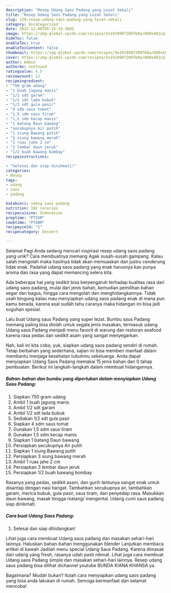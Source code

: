 ```yaml
---
description: "Resep Udang Saos Padang yang Lezat Sekali"
title: "Resep Udang Saos Padang yang Lezat Sekali"
slug: 129-resep-udang-saos-padang-yang-lezat-sekali
category: Uncategorized
date: 2022-12-06T05:15:19.260Z
image: https://img-global.cpcdn.com/recipes/5e191998f2097b8a/680x482cq70/udang-saos-padang-foto-resep-utama.jpg
hideToc: false
enableToc: true
enableTocContent: false
thumbnail: https://img-global.cpcdn.com/recipes/5e191998f2097b8a/680x482cq70/udang-saos-padang-foto-resep-utama.jpg
cover: https://img-global.cpcdn.com/recipes/5e191998f2097b8a/680x482cq70/udang-saos-padang-foto-resep-utama.jpg
author: Admin
authorAv: notfound
ratingvalue: 4.5
reviewcount: 12
recipeingredient:
- "750 gram udang"
- "1 buah jagung manis"
- "1/2 sdt garam"
- "1/2 sdt lada bubuk"
- "1/2 sdt gula pasir"
- "4 sdm saus tomat"
- "1,5 sdm saus tiram"
- "1,5 sdm kecap manis"
- "1 batang Daun bawang"
- "secukupnya Air putih"
- "1 siung Bawang putih"
- "3 siung bawang merah"
- "1 ruas jahe 2 cm"
- "3 lembar daun jeruk"
- "1/2 buah bawang bombay"
recipeinstructions:

- "Selesai dan siap dinikmati!"
categories:
- Resep
tags:
- udang
- saos
- padang

katakunci: udang saos padang 
nutrition: 182 calories
recipecuisine: Indonesian
preptime: "PT25M"
cooktime: "PT40M"
recipeyield: "2"
recipecategory: Dessert

---
```



Selamat Pagi Anda sedang mencari inspirasi resep udang saos padang yang unik? Cara membuatnya memang Agak susah-susah gampang. Kalau salah mengolah maka hasilnya tidak akan memuaskan dan justru cenderung tidak enak. Padahal udang saos padang yang enak harusnya kan punya aroma dan rasa yang dapat memancing selera kita.


Ada beberapa hal yang sedikit bisa berpengaruh terhadap kualitas rasa dari udang saos padang, mulai dari jenis bahan, kemudian pemilihan bahan segar dan bagus, hingga cara mengolah dan menghidangkannya. Tidak usah bingung kalau mau menyiapkan udang saos padang enak di mana pun kamu berada, karena asal sudah tahu caranya maka hidangan ini bisa jadi suguhan spesial.

Lalu buat Udang saus Padang yang super lezat. Bumbu saus Padang memang paling bisa diolah untuk segala jenis masakan, termasuk udang. Udang saus Padang menjadi menu favorit di warung dan restoran seafood karena rasa pedas dan sedikit asam yang sangat menyegarkan.


Nah, kali ini kita coba, yuk, siapkan udang saos padang sendiri di rumah. Tetap berbahan yang sederhana, sajian ini bisa memberi manfaat dalam membantu menjaga kesehatan tubuhmu sekeluarga. Anda dapat menyiapkan Udang Saos Padang memakai 15 jenis bahan dan 0 tahap pembuatan. Berikut ini langkah-langkah dalam membuat hidangannya.

<!--inarticleads1-->

##### Bahan-bahan dan bumbu yang diperlukan dalam menyiapkan Udang Saos Padang:

1. Siapkan 750 gram udang
1. Ambil 1 buah jagung manis
1. Ambil 1/2 sdt garam
1. Ambil 1/2 sdt lada bubuk
1. Sediakan 1/2 sdt gula pasir
1. Siapkan 4 sdm saus tomat
1. Gunakan 1,5 sdm saus tiram
1. Gunakan 1,5 sdm kecap manis
1. Siapkan 1 batang Daun bawang
1. Persiapkan secukupnya Air putih
1. Siapkan 1 siung Bawang putih
1. Persiapkan 3 siung bawang merah
1. Ambil 1 ruas jahe 2 cm
1. Persiapkan 3 lembar daun jeruk
1. Persiapkan 1/2 buah bawang bombay


Rasanya yang pedas, sedikit asam, dan gurih tentunya sangat enak untuk disantap dengan nasi hangat. Tambahkan secukupnya air, tambahkan garam, merica bubuk, gula pasir, saus tiram, dan penyedap rasa. Masukkan daun bawang, masak hingga matang/ mengental. Udang cumi saus padang siap dinikmati. 

<!--inarticleads2-->

##### Cara buat Udang Saos Padang:


1. Selesai dan siap dihidangkan!

Lihat juga cara membuat Udang saus padang dan masakan sehari-hari lainnya. Haluskan bahan-bahan menggunakan blender Lanjutkan membaca artikel di bawah Jadilah menu special Udang Saus Padang. Karena dimasak dari udang yang fresh, rasanya udah pasti nikmat. Lihat juga cara membuat Udang saos Padang simple dan masakan sehari-hari lainnya. Resep udang saus padang bisa dilihat dichannel youtube BUNDA KIANA KHANSA ya. 

Bagaimana? Mudah bukan? Itulah cara menyiapkan udang saos padang yang bisa anda lakukan di rumah. Semoga bermanfaat dan selamat mencoba!

